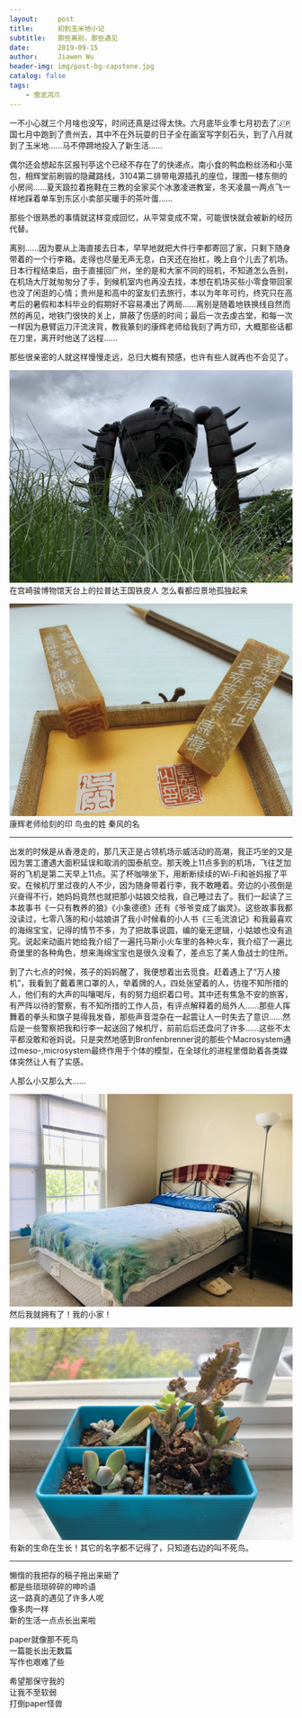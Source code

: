 ```yaml
---
layout:     post
title:      初到玉米地小记
subtitle:   那些离别，那些遇见
date:       2019-09-15
author:     Jiawen Wu
header-img: img/post-bg-capstone.jpg
catalog: false
tags:
    - 雪泥鸿爪
---
```

<script type="text/javascript">
// 禁止右键菜单
document.oncontextmenu = function(){ return false; };
// 禁止文字选择
document.onselectstart = function(){ return false; };
// 禁止复制
document.oncopy = function(){ return false; };
// 禁止剪切
document.oncut = function(){ return false; };
// 禁止粘贴
document.onpaste = function(){ return false; };
</script>

一不小心就三个月啥也没写，时间还真是过得太快。六月底毕业季七月初去了🇯🇵国七月中跑到了贵州去，其中不在外玩耍的日子全在画室写字刻石头，到了八月就到了玉米地......马不停蹄地投入了新生活......

偶尔还会想起东区报刊亭这个已经不存在了的快递点，南小食的鸭血粉丝汤和小笼包，相辉堂前刷锻的隐藏路线，3104第二排带电源插孔的座位，理图一楼东侧的小房间......夏天趿拉着拖鞋在三教的全家买个冰激凌进教室，冬天凌晨一两点飞一样地踩着单车到东区小卖部买暖手的茶叶蛋......

那些个很熟悉的事情就这样变成回忆，从平常变成不常，可能很快就会被新的经历代替。

离别......因为要从上海直接去日本，早早地就把大件行李都寄回了家，只剩下随身带着的一个行李箱。走得也尽量无声无息，白天还在抬杠，晚上自个儿去了机场。日本行程结束后，由于直接回广州，坐的是和大家不同的班机，不知道怎么告别，在机场大厅就匆匆分了手，到候机室内也再没去找，本想在机场买些小零食带回家也没了闲逛的心情；贵州是和高中的室友们去旅行，本以为年年可约，终究只在高考后的暑假和本科毕业的假期好不容易凑出了两局......离别是随着地铁换线自然而然的再见，地铁门很快的关上，屏蔽了伤感的时间；最后一次去虔古堂，和每一次一样因为悬臂运刀汗流浃背，教我篆刻的康辉老师给我刻了两方印，大概那些话都在刀里，离开时他送了远程......

那些很亲密的人就这样慢慢走远，总归大概有预感，也许有些人就再也不会见了。

![](https://raw.githubusercontent.com/BrokenCrayons/ImageBase/master/Images/IMG_1615.JPG)
在宫崎骏博物馆天台上的拉普达王国铁皮人 怎么看都应景地孤独起来

![](https://raw.githubusercontent.com/BrokenCrayons/ImageBase/master/Images/IMG_2416.JPG)
康辉老师给刻的印 鸟虫的姓 秦风的名

---

出发的时候是从香港走的，那几天正是占领机场示威活动的高潮，我正巧坐的又是因为罢工遭遇大面积延误和取消的国泰航空。那天晚上11点多到的机场，飞往芝加哥的飞机是第二天早上11点。买了杯咖啡坐下，用断断续续的Wi-Fi和爸妈报了平安。在候机厅里过夜的人不少，因为随身带着行李，我不敢睡着。旁边的小孩倒是兴奋得不行，她妈妈竟然也就把那小姑娘交给我，自己睡过去了。我们一起读了三本故事书《一只有教养的狼》《小象德德》还有《爷爷变成了幽灵》。这些故事我都没读过，七零八落的和小姑娘讲了我小时候看的小人书《三毛流浪记》和我最喜欢的海绵宝宝，记得的情节不多，为了把故事说圆，编的毫无逻辑，小姑娘也没有追究。说起来动画片她给我介绍了一遍托马斯小火车里的各种火车，我介绍了一遍比奇堡里的各种角色，想来海绵宝宝也是很久没看了，差点忘了美人鱼战士的住所。

到了六七点的时候，孩子的妈妈醒了，我便想着出去觅食。赶着遇上了“万人接机”，我看到了戴着黑口罩的人，举着牌的人，四处张望着的人，彷徨不知所措的人，他们有的大声的叫嚷喝斥，有的努力组织着口号。其中还有焦急不安的旅客，有严阵以待的警察，有不知所措的工作人员，有评点解释着的局外人......那些人挥舞着的拳头和旗子晃得我发昏，那些声音混杂在一起震让人一时失去了意识......然后是一些警察把我和行李一起送回了候机厅，前前后后还盘问了许多......这些不太平都没敢和爸妈说。只是突然地感到Bronfenbrenner说的那些个Macrosystem通过meso-,microsystem最终作用于个体的模型，在全球化的进程里借助着各类媒体突然让人有了实感。

人那么小又那么大......

![](https://raw.githubusercontent.com/BrokenCrayons/ImageBase/master/Images/IMG_2528.jpg)
然后我就拥有了！我的小家！

![](https://raw.githubusercontent.com/BrokenCrayons/ImageBase/master/Images/IMG_2497.JPG)
有新的生命在生长！其它的名字都不记得了，只知道右边的叫不死鸟。

---
懒惰的我把存的稿子拖出来砸了  
都是些琐琐碎碎的呻吟语  
这一路真的遇见了许多人呢  
像多肉一样  
新的生活一点点长出来啦  

paper就像那不死鸟  
一篇能长出无数篇  
写作也艰难了些  

希望那保守我的  
让我不至软弱  
打倒paper怪兽



